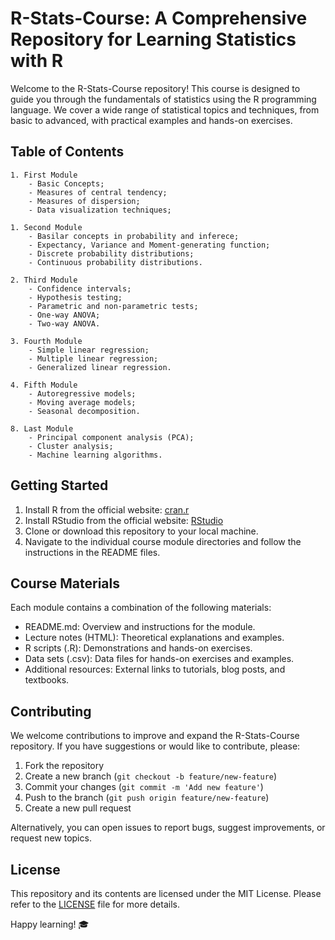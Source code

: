 # R-Stats-Course: A Comprehensive Repository for Learning Statistics with R

Welcome to the R-Stats-Course repository! This course is designed to guide you through the fundamentals of statistics using the R programming language. We cover a wide range of statistical topics and techniques, from basic to advanced, with practical examples and hands-on exercises.

## Table of Contents

    1. First Module
        - Basic Concepts;
        - Measures of central tendency;
        - Measures of dispersion;
        - Data visualization techniques;

    1. Second Module
        - Basilar concepts in probability and inferece;
        - Expectancy, Variance and Moment-generating function;
        - Discrete probability distributions;
        - Continuous probability distributions.

    2. Third Module
        - Confidence intervals;
        - Hypothesis testing;
        - Parametric and non-parametric tests;
        - One-way ANOVA;
        - Two-way ANOVA.

    3. Fourth Module
        - Simple linear regression;
        - Multiple linear regression;
        - Generalized linear regression.

    4. Fifth Module
        - Autoregressive models;
        - Moving average models;
        - Seasonal decomposition.

    8. Last Module
        - Principal component analysis (PCA);
        - Cluster analysis;
        - Machine learning algorithms.

## Getting Started

1. Install R from the official website: [cran.r](https://cran.r-project.org/)
2. Install RStudio from the official website: [RStudio](https://www.rstudio.com/products/rstudio/download/)
3. Clone or download this repository to your local machine.
4. Navigate to the individual course module directories and follow the instructions in the README files.

## Course Materials

Each module contains a combination of the following materials:

- README.md: Overview and instructions for the module.
- Lecture notes (HTML): Theoretical explanations and examples.
- R scripts (.R): Demonstrations and hands-on exercises.
- Data sets (.csv): Data files for hands-on exercises and examples.
- Additional resources: External links to tutorials, blog posts, and textbooks.

## Contributing

We welcome contributions to improve and expand the R-Stats-Course repository. If you have suggestions or would like to contribute, please:

1. Fork the repository
2. Create a new branch (`git checkout -b feature/new-feature`)
3. Commit your changes (`git commit -m 'Add new feature'`)
4. Push to the branch (`git push origin feature/new-feature`)
5. Create a new pull request

Alternatively, you can open issues to report bugs, suggest improvements, or request new topics.

## License

This repository and its contents are licensed under the MIT License. Please refer to the [LICENSE](./LICENSE) file for more details.

Happy learning! 🎓
